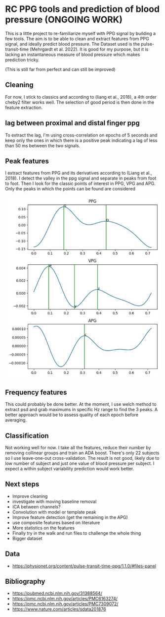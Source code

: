 # RC PPG tools and prediction of blood pressure (ONGOING WORK)
This is a little project to re-familiarize myself with PPG signal by building a few tools.
The aim is to be able to clean and extract features from PPG signal, and ideally predict blood pressure. 
The Dataset used is the pulse-transit-time (Mehrgardt et al. 2022). It is good for my purpose, but it is lacking an
instantaneous measure of blood pressure which makes prediction tricky.

(This is still far from perfect and can still be improved)

## Cleaning
For now, I stick to classics and according to (liang et al., 2018), a 4th order cheby2 filter works well. The selection
of good period is then done in the feature extraction.

## lag between proximal and distal finger ppg
To extract the lag, I'm using cross-correlation on epochs of 5 seconds and keep only the ones in which there is a
positive peak indicating a lag of less than 50 ms between the two signals.

## Peak features
I extract features from PPG and its derivatives according to (Liang et al., 2018). I detect the valley in the ppg signal
and separate in peaks from foot to foot. Then I look for the classic points of interest in PPG, VPG and APG. Only 
the peaks in which the points can be found are considered

![Peak features](figures/peak_feature_example_20250509.jpeg)

## Frequency features
This could probably be done better. At the moment, I use welch method to extract psd and grab maximums in specific Hz 
range to find the 3 peaks. A better approach would be to assess quality of each epoch before averaging.

## Classification
Not working well for now.
I take all the features, reduce their number by removing collinear groups and train an ADA boost. There's only 22 
subjects so I use leave-one-out cross-validation. The result is not good, likely due to low number of subject and just
one value of blood pressure per subject. I expect a within subject variability prediction would work better.

## Next steps
- Improve cleaning
- investigate with moving baseline removal
- ICA between channels?
- Convolution with model or template peak
- Improve feature detection (get the remaining in the APG)
- use composite features based on literature
- More statistics on the features
- Finally try in the walk and run files to challenge the whole thing
- Bigger dataset

## Data
- https://physionet.org/content/pulse-transit-time-ppg/1.1.0/#files-panel

## Bibliography

- https://pubmed.ncbi.nlm.nih.gov/31388564/
- https://pmc.ncbi.nlm.nih.gov/articles/PMC6163274/
- https://pmc.ncbi.nlm.nih.gov/articles/PMC7309072/
- https://www.nature.com/articles/sdata201876
